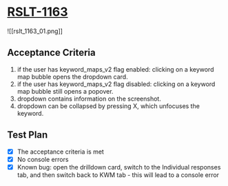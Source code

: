 # [RSLT-1163](https://user-testing.atlassian.net/browse/RSLT-1163)
![[rslt_1163_01.png]]
## Acceptance Criteria
1. if the user has keyword_maps_v2 flag enabled: clicking on a keyword map bubble opens the dropdown card.
2. if the user has keyword_maps_v2 flag disabled: clicking on a keyword map bubble still opens a popover.
3. dropdown contains information on the screenshot.
4. dropdown can be collapsed by pressing X, which unfocuses the keyword.
## Test Plan
- [x] The acceptance criteria is met
- [x] No console errors
- [x] Known bug: open the drilldown card, switch to the Individual responses tab, and then switch back to KWM tab - this will lead to a console error